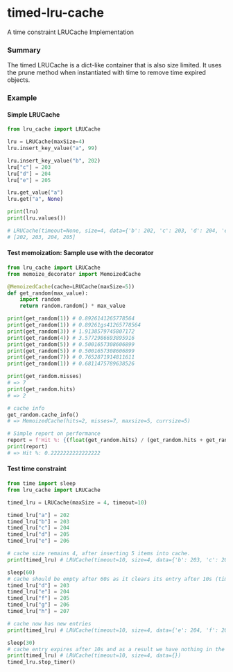 # timed-lru-cache
A time constraint LRUCache Implementation

### Summary
The timed LRUCache is a dict-like container that is also size limited.
It uses the prune method when instantiated with time to remove time expired objects.


### Example

#### Simple LRUCache

```python
from lru_cache import LRUCache

lru = LRUCache(maxSize=4)
lru.insert_key_value("a", 99)

lru.insert_key_value("b", 202)
lru["c"] = 203
lru["d"] = 204
lru["e"] = 205

lru.get_value("a")
lru.get("a", None)

print(lru)
print(lru.values())

# LRUCache(timeout=None, size=4, data={'b': 202, 'c': 203, 'd': 204, 'e': 205})
# [202, 203, 204, 205]
```

#### Test memoization: Sample use with the decorator
```Python
from lru_cache import LRUCache
from memoize_decorator import MemoizedCache

@MemoizedCache(cache=LRUCache(maxSize=5))
def get_random(max_value):
    import random
    return random.random() * max_value

print(get_random(1)) # 0.8926141265778564
print(get_random(1)) # 0.89261gs41265778564
print(get_random(3)) # 1.9138579745807172
print(get_random(4)) # 3.5772986693895916
print(get_random(5)) # 0.5001657308606899
print(get_random(5)) # 0.5001657308606899
print(get_random(7)) # 0.7652871914811611
print(get_random(1)) # 0.6811475789638526

print(get_random.misses)
# => 7
print(get_random.hits)
# => 2

# cache info
get_random.cache_info()
# => MemoizedCache(hits=2, misses=7, maxsize=5, currsize=5)

# Simple report on performance
report = f'Hit %: {(float(get_random.hits) / (get_random.hits + get_random.misses))}'
print(report)
# => Hit %: 0.2222222222222222
```

#### Test time constraint
```Python
from time import sleep
from lru_cache import LRUCache

timed_lru = LRUCache(maxSize = 4, timeout=10)

timed_lru["a"] = 202
timed_lru["b"] = 203
timed_lru["c"] = 204
timed_lru["d"] = 205
timed_lru["e"] = 206

# cache size remains 4, after inserting 5 items into cache.
print(timed_lru) # LRUCache(timeout=10, size=4, data={'b': 203, 'c': 204, 'd': 205, 'e': 206})

sleep(60)
# cache should be empty after 60s as it clears its entry after 10s (timeout)
timed_lru["d"] = 203
timed_lru["e"] = 204
timed_lru["f"] = 205
timed_lru["g"] = 206
timed_lru["h"] = 207

# cache now has new entries
print(timed_lru) # LRUCache(timeout=10, size=4, data={'e': 204, 'f': 205, 'g': 206, 'h': 207})

sleep(30)
# cache entry expires after 10s and as a result we have nothing in the cache (data = {}).
print(timed_lru) # LRUCache(timeout=10, size=4, data={})
timed_lru.stop_timer()
```